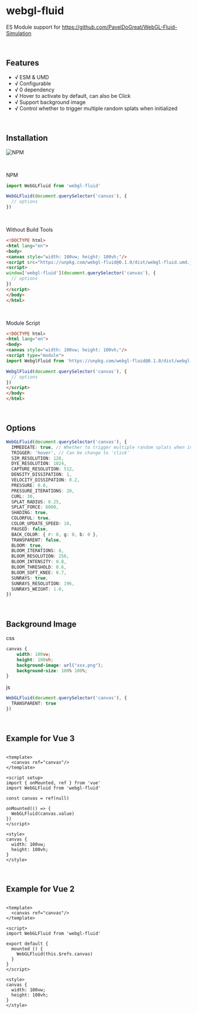 # webgl-fluid

ES Module support for https://github.com/PavelDoGreat/WebGL-Fluid-Simulation

<br>

## Features

- √ ESM & UMD
- √ Configurable
- √ 0 dependency
- √ Hover to activate by default, can also be Click
- √ Support background image
- √ Control whether to trigger multiple random splats when initialized

<br>

## Installation

![NPM](https://nodei.co/npm/webgl-fluid.png)

<br>

NPM

```ts
import WebGLFluid from 'webgl-fluid'

WebGLFluid(document.querySelector('canvas'), {
  // options
})
```

<br>

Without Build Tools

```html
<!DOCTYPE html>
<html lang="en">
<body>
<canvas style="width: 100vw; height: 100vh;"/>
<script src="https://unpkg.com/webgl-fluid@0.1.0/dist/webgl-fluid.umd.js"></script>
<script>
window['webgl-fluid'](document.querySelector('canvas'), {
  // options
})
</script>
</body>
</html>
```

<br>

Module Script

```html
<!DOCTYPE html>
<html lang="en">
<body>
<canvas style="width: 100vw; height: 100vh;"/>
<script type="module">
import WebglFluid from 'https://unpkg.com/webgl-fluid@0.1.0/dist/webgl-fluid.es.js'

WebglFluid(document.querySelector('canvas'), {
  // options
})
</script>
</body>
</html>
```

<br>

## Options

```ts
WebGLFluid(document.querySelector('canvas'), {
  IMMEDIATE: true, // Whether to trigger multiple random splats when initialized
  TRIGGER: 'hover', // Can be change to 'click'
  SIM_RESOLUTION: 128,
  DYE_RESOLUTION: 1024,
  CAPTURE_RESOLUTION: 512,
  DENSITY_DISSIPATION: 1,
  VELOCITY_DISSIPATION: 0.2,
  PRESSURE: 0.8,
  PRESSURE_ITERATIONS: 20,
  CURL: 30,
  SPLAT_RADIUS: 0.25,
  SPLAT_FORCE: 6000,
  SHADING: true,
  COLORFUL: true,
  COLOR_UPDATE_SPEED: 10,
  PAUSED: false,
  BACK_COLOR: { r: 0, g: 0, b: 0 },
  TRANSPARENT: false,
  BLOOM: true,
  BLOOM_ITERATIONS: 8,
  BLOOM_RESOLUTION: 256,
  BLOOM_INTENSITY: 0.8,
  BLOOM_THRESHOLD: 0.6,
  BLOOM_SOFT_KNEE: 0.7,
  SUNRAYS: true,
  SUNRAYS_RESOLUTION: 196,
  SUNRAYS_WEIGHT: 1.0,
})
```

<br>

## Background Image

css

```css
canvas {
    width: 100vw;
    height: 100vh;
    background-image: url("xxx.png");
    background-size: 100% 100%;
}
```

js

```ts
WebGLFluid(document.querySelector('canvas'), {
  TRANSPARENT: true
})
```

<br>

## Example for Vue 3

```vue

<template>
  <canvas ref="canvas"/>
</template>

<script setup>
import { onMounted, ref } from 'vue'
import WebGLFluid from 'webgl-fluid'

const canvas = ref(null)

onMounted(() => {
  WebGLFluid(canvas.value)
})
</script>

<style>
canvas {
  width: 100vw;
  height: 100vh;
}
</style>
```

<br>

## Example for Vue 2

```vue

<template>
  <canvas ref="canvas"/>
</template>

<script>
import WebGLFluid from 'webgl-fluid'

export default {
  mounted () {
    WebGLFluid(this.$refs.canvas)
  }
}
</script>

<style>
canvas {
  width: 100vw;
  height: 100vh;
}
</style>
```
